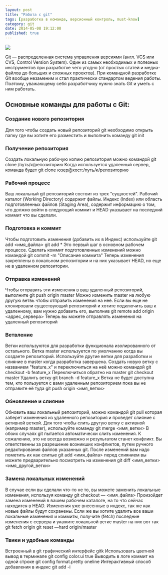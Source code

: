 ```yaml
---
layout: post
title: "Работа с git"
tags: [разработка в команде, версионный контроль, must-know]
category: git
date: 2014-05-08 19:12:00
published: true
---
```


<img src="http://s020.radikal.ru/i722/1405/3d/f6dd618e6fb6.jpg" class="img-responsive" /><br />

Git &mdash; распределенная система управления версиями (англ. VCS или CVS, Control Version System). Один из самых необходимых и полезных инструментов при разработке чего угодно (от простых статей и медиа-файлов до больших и сложных проектов). При командной разработке Git вообще незаменим и стал практически стандартом ведения работы. Поэтому, уважающему себя разработчику нужно знать Git и уметь с ним работать.

## Основные команды для работы с Git:

### Создание нового репозитория
Для того чтобы создать новый репозиторий git необходимо открыть папку где вы хотите его разместить и выполнить команду
	git init

### Получение репозитория
Создать локальную рабочую копию репозитория можно командой
	git clone /путь/к/репозиторию
Когда используется удаленный сервер, команда будет
	git clone юзер@хост:/путь/к/репозиторию

### Рабочий процесс
Ваш локальный git репозиторий состоит из трех "сущностей". Рабочий каталог (Working Directory) содержит файлы. Индекс (Index) или область подготовленных файлов (Staging Area), содержит информацию о том, что должно войти в следующий коммит и HEAD указывает на последний коммит что вы сделали. 

### Подготовка и коммит
Чтобы подготовить изменения (добавить их в Индекс) используйте
	git add <имя_файла>
	git add *
Это первый шаг в основном рабочем процессе. Сделать коммит подготовленных изменений можно командой
	git commit -m "Описание коммита"
Теперь изменения закреплены в локальном репозитории и на них указывает HEAD, но еще не в удаленном репозитории.

### Отправка изменений
Чтобы отправить эти изменения в ваш удаленный репозиторий, выполните
	git push origin master
Можно изменить master на любую другую ветвь чтобы отправить изменения на неё.
Если вы еще не клонировали существующий репозиторий и хотите подключить ваш к удаленному, вам нужно добавить его, выполнив
	git remote add origin <адрес_сервера>
Теперь вы можете отправлять изменения на удаленный репозиторий

### Ветвление
Ветки используются для разработки функционала изолированного от остального. Ветка master используется по умолчанию когда вы создаете репозиторий. Используйте другие ветки для разработки и слияние в master когда разработка завершена. 
Создать новую ветку с названием "feature_x" и переключиться на неё можно командой
	git checkout -b feature_x
Переключиться обратно на master
	git checkout master
Удалить ветку
	git branch -d feature_x
Ветка не будет доступна тем, кто пользуется с вами удаленным репозиторием пока вы не отправите её туда
	git push origin <имя_ветки>

### Обновление и слияние
Обновить ваш локальный репозиторий, можно командой
	git pull
которая заберет изменения из удаленного репозитория и проведет слияние с активной веткой.
Для того чтобы слить другую ветку с активной (например master), используйте команду
	git merge <имя_ветки>
В обоих случаях git пытается автоматически слить изменения. К сожалению, это не всегда возможно и результатом станет конфликт. Вы ответственны за разрешение возникших конфликтов, путем ручного редактирования файлов указанных git. После изменений вам надо пометить их как слитые
	git add <имя_файла>
перед слиянием вы можете предварительно посмотреть на изменения
	git diff <имя_ветки> <имя_другой_ветки>

### Замена локальных изменений
В случае если вы сделали что-то не то, вы можете заменить локальные изменения, используя команду
	git checkout — <имя_файла>
Произойдет замена изменений в вашем рабочем каталоге, на то что сейчас находится в HEAD. Изменения уже внесенные в индекс, так же как новые файлы будут сохранены.
Если же вы хотите удалить все ваши локальные изменения и коммиты, получите (fetch) последние изменения с сервера и укажите локальной ветке master на них вот так
	git fetch origin
	git reset —hard origin/master

### Твики и удобные команды
Встроенный в git графический интерфейс
	gitk
Использовать цветной вывод в терминале
	git config color.ui true
Выводить в логе коммит на одной строке
	git config format.pretty oneline
Интерактивный способ добавления в индекс
	git add -i
